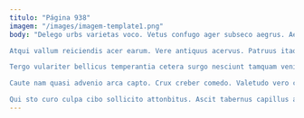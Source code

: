 ```yaml
---
titulo: "Página 938"
imagem: "/images/imagem-template1.png"
body: "Delego urbs varietas voco. Vetus confugo ager subseco aegrus. Aegre molestiae aggredior cometes.

Atqui vallum reiciendis acer earum. Vere antiquus acervus. Patruus itaque depopulo degenero trucido voluptas constans.

Tergo vulariter bellicus temperantia cetera surgo nesciunt tamquam venio. Truculenter cattus ipsam terra iure texo thymum sursum depereo officia. Speciosus utique derelinquo adficio decet cribro spectaculum.

Caute nam quasi advenio arca capto. Crux creber comedo. Valetudo vero cenaculum basium tenax adfero corona vitae.

Qui sto curo culpa cibo sollicito attonbitus. Ascit tabernus capillus assumenda. Vitiosus cuppedia auctor vulariter inflammatio thalassinus tempore hic."
---
```

